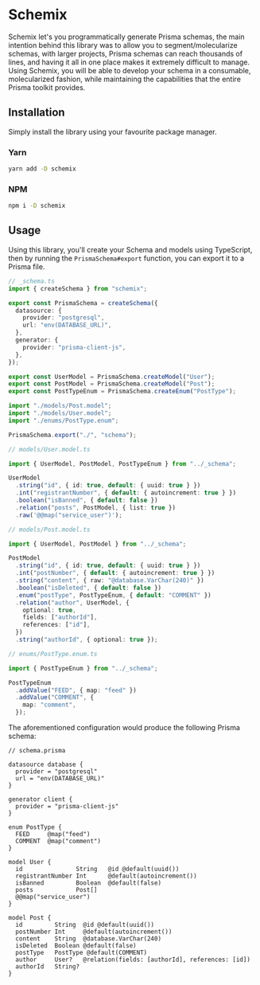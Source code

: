 # Schemix

Schemix let's you programmatically generate Prisma schemas, the main intention behind this library was to allow you to segment/molecularize schemas, with larger projects, Prisma schemas can reach thousands of lines, and having it all in one place makes it extremely difficult to manage. Using Schemix, you will be able to develop your schema in a consumable, molecularized fashion, while maintaining the capabilities that the entire Prisma toolkit provides.

## Installation

Simply install the library using your favourite package manager.

### Yarn

```bash
yarn add -D schemix
```

### NPM

```bash
npm i -D schemix
```

## Usage

Using this library, you'll create your Schema and models using TypeScript, then by running the `PrismaSchema#export` function, you can export it to a Prisma file.

```ts
// _schema.ts
import { createSchema } from "schemix";

export const PrismaSchema = createSchema({
  datasource: {
    provider: "postgresql",
    url: "env(DATABASE_URL)",
  },
  generator: {
    provider: "prisma-client-js",
  },
});

export const UserModel = PrismaSchema.createModel("User");
export const PostModel = PrismaSchema.createModel("Post");
export const PostTypeEnum = PrismaSchema.createEnum("PostType");

import "./models/Post.model";
import "./models/User.model";
import "./enums/PostType.enum";

PrismaSchema.export("./", "schema");
```

```ts
// models/User.model.ts

import { UserModel, PostModel, PostTypeEnum } from "../_schema";

UserModel
  .string("id", { id: true, default: { uuid: true } })
  .int("registrantNumber", { default: { autoincrement: true } })
  .boolean("isBanned", { default: false })
  .relation("posts", PostModel, { list: true })
  .raw('@@map("service_user")');
```

```ts
// models/Post.model.ts

import { UserModel, PostModel } from "../_schema";

PostModel
  .string("id", { id: true, default: { uuid: true } })
  .int("postNumber", { default: { autoincrement: true } })
  .string("content", { raw: "@database.VarChar(240)" })
  .boolean("isDeleted", { default: false })
  .enum("postType", PostTypeEnum, { default: "COMMENT" })
  .relation("author", UserModel, {
    optional: true,
    fields: ["authorId"],
    references: ["id"],
  })
  .string("authorId", { optional: true });
```

```ts
// enums/PostType.enum.ts

import { PostTypeEnum } from "../_schema";

PostTypeEnum
  .addValue("FEED", { map: "feed" })
  .addValue("COMMENT", {
    map: "comment",
  });
```

The aforementioned configuration would produce the following Prisma schema:

```prisma
// schema.prisma

datasource database {
  provider = "postgresql"
  url = "env(DATABASE_URL)"
}

generator client {
  provider = "prisma-client-js"
}

enum PostType {
  FEED     @map("feed")
  COMMENT  @map("comment")
}

model User {
  id               String   @id @default(uuid())
  registrantNumber Int      @default(autoincrement())
  isBanned         Boolean  @default(false)
  posts            Post[]
  @@map("service_user")
}

model Post {
  id         String  @id @default(uuid())
  postNumber Int     @default(autoincrement())
  content    String  @database.VarChar(240)
  isDeleted  Boolean @default(false)
  postType   PostType @default(COMMENT)
  author     User?   @relation(fields: [authorId], references: [id])
  authorId   String?
}
```
